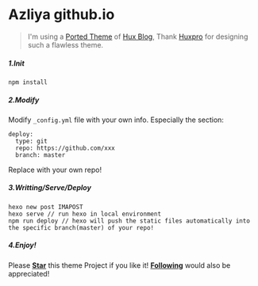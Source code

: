 # Azliya github.io

> I'm using a [Ported Theme](https://github.com/Kaijun/hexo-theme-huxblog) of [Hux Blog](https://github.com/Huxpro/huxpro.github.io), Thank [Huxpro](https://github.com/Huxpro) for designing such a flawless theme.
##### 1.Init

```
npm install
```

##### 2.Modify

Modify `_config.yml` file with your own info.
Especially the section:

```
deploy:
  type: git
  repo: https://github.com/xxx
  branch: master
```

Replace with your own repo!

##### 3.Writting/Serve/Deploy

```
hexo new post IMAPOST
hexo serve // run hexo in local environment
npm run deploy // hexo will push the static files automatically into the specific branch(master) of your repo!
```

##### 4.Enjoy!

Please [**Star**](https://github.com/kaijun/hexo-theme-huxblog/stargazers) this theme Project if you like it! [**Following**](https://github.com/Kaijun) would also be appreciated!
